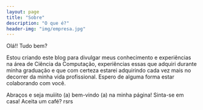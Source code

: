```yaml
---
layout: page
title: "Sobre"
description: "O que é?"
header-img: "img/empresa.jpg"
---
```


Olá!! Tudo bem?

Estou criando este blog para divulgar meus conhecimento e experiências na área de Ciência da Computação, experiências essas que adquiri durante minha graduação e que com certeza estarei adquirindo cada vez mais no decorrer da minha vida profissional. Espero de alguma forma estar colaborando com você.

Abraços e seja muiiito (a) bem-vindo (a) na minha página! Sinta-se em casa! Aceita um café? rsrs
